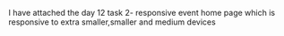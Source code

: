 I have attached the day 12 task 2- responsive event home page which is responsive to extra smaller,smaller and medium devices
